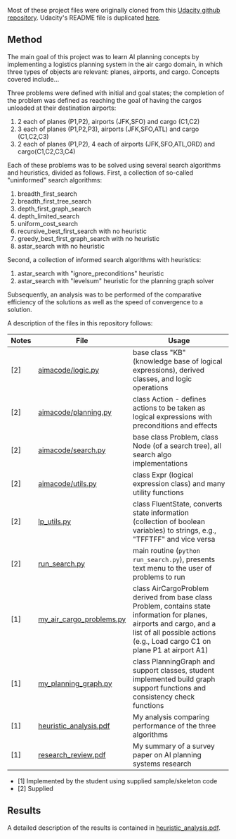 Most of these project files were originally cloned from this [Udacity github repository](https://github.com/udacity/AIND-Planning). 
Udacity's README file is duplicated [here](README_Udacity.md).

## Method

The main goal of this project was to learn AI planning concepts by implementing a logistics planning system in the air cargo domain, in which three types of objects are relevant: planes, airports, and cargo. Concepts covered include...

Three problems were defined with initial and goal states; the completion of the problem was defined as reaching the goal of having the cargos unloaded at their destination airports:

1. 2 each of planes (P1,P2), airports (JFK,SFO) and cargo (C1,C2)
1. 3 each of planes (P1,P2,P3), airports (JFK,SFO,ATL) and cargo (C1,C2,C3)
1. 2 each of planes (P1,P2), 4 each of airports (JFK,SFO,ATL,ORD) and cargo(C1,C2,C3,C4)

Each of these problems was to be solved using several search algorithms and heuristics, divided as follows. First, a collection of so-called "uninformed" search algorithms:

1. breadth_first_search
1. breadth_first_tree_search
1. depth_first_graph_search
1. depth_limited_search
1. uniform_cost_search
1. recursive_best_first_search with no heuristic
1. greedy_best_first_graph_search with no heuristic
1. astar_search with no heuristic

Second, a collection of informed search algorithms with heuristics:

1. astar_search with "ignore_preconditions" heuristic
1. astar_search with "levelsum" heuristic for the planning graph solver

Subsequently, an analysis was to be performed of the comparative efficiency of the solutions as well as the speed of convergence to a solution.

A description of the files in this repository follows:

Notes | File | Usage
--- |  --- | ---
[2] | [aimacode/logic.py](aimacode/logic.py) | base class "KB" (knowledge base of logical expressions), derived classes, and logic operations 
[2] | [aimacode/planning.py](aimacode/planning.py) | class Action - defines actions to be taken as logical expressions with preconditions and effects 
[2] | [aimacode/search.py](aimacode/search.py) | base class Problem, class Node (of a search tree), all search algo implementations 
[2] | [aimacode/utils.py](aimacode/utils.py) | class Expr (logical expression class) and many utility functions 
[2] | [lp_utils.py](lp_utils.py) | class FluentState, converts state information (collection of boolean variables) to strings, e.g., "TFFTFF" and vice versa 
[2] | [run_search.py](lp_utils.py) | main routine (`python run_search.py`), presents text menu to the user of problems to run 
[1] | [my_air_cargo_problems.py](my_air_cargo_problems.py) | class AirCargoProblem derived from base class Problem, contains state information for planes, airports and cargo, and a list of all possible actions (e.g., Load cargo C1 on plane P1 at airport A1) 
[1] | [my_planning_graph.py](my_planning_graph.py) | class PlanningGraph and support classes, student implemented build graph support functions and consistency check functions 
[1] | [heuristic_analysis.pdf](heuristic_analysis.pdf) | My analysis comparing performance of the three algorithms 
[1] | [research_review.pdf](research_review.pdf) | My summary of a survey paper on AI planning systems research 

- [1] Implemented by the student using supplied sample/skeleton code
- [2] Supplied


## Results

A detailed description of the results is contained in [heuristic_analysis.pdf](heuristic_analysis.pdf).
